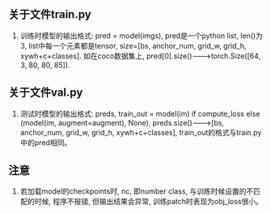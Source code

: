 ## 关于文件train.py
1. 训练时模型的输出格式: pred = model(imgs), pred是一个python list, len()为3, list中每一个元素都是tensor, size=[bs, anchor_num, grid_w, grid_h, xywh+c+classes]. 如在coco数据集上, pred[0].size()--->torch.Size([64, 3, 80, 80, 85]).


## 关于文件val.py
1. 测试时模型的输出格式: preds, train_out = model(im) if compute_loss else (model(im, augment=augment), None), preds.size()--->[bs, anchor_num, grid_w, grid_h, xywh+c+classes], train_out的格式与train.py中的pred相同。

## 注意
1. 若加载model的checkpoints时, nc, 即number class, 与训练时候设置的不匹配的时候, 程序不报错, 但输出结果会异常, 训练patch时表现为obj_loss很小。
























